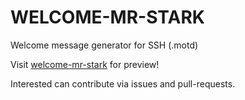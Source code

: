 # WELCOME-MR-STARK
Welcome message generator for SSH (.motd)

Visit [welcome-mr-stark](https://welcome-mr-stark.w3spaces-preview.com/index.html) for preview!

Interested can contribute via issues and pull-requests.
